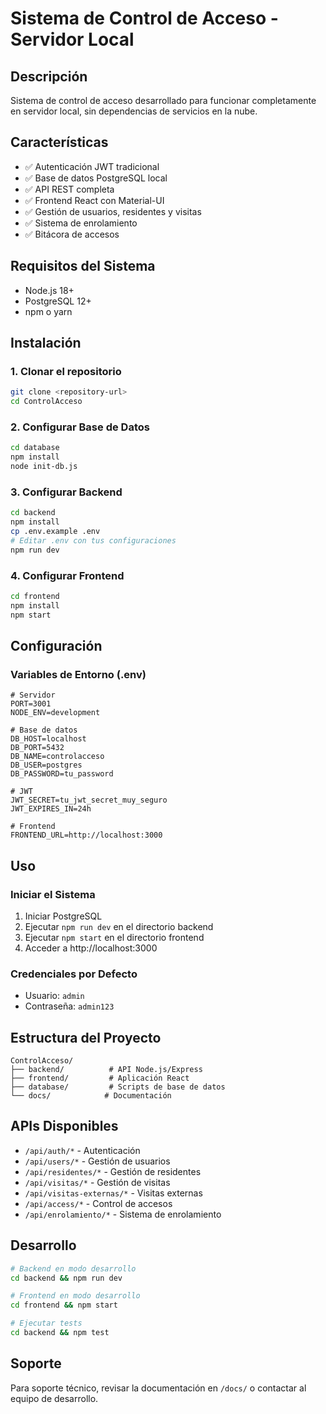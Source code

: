 # Sistema de Control de Acceso - Servidor Local

## Descripción
Sistema de control de acceso desarrollado para funcionar completamente en servidor local, sin dependencias de servicios en la nube.

## Características
- ✅ Autenticación JWT tradicional
- ✅ Base de datos PostgreSQL local
- ✅ API REST completa
- ✅ Frontend React con Material-UI
- ✅ Gestión de usuarios, residentes y visitas
- ✅ Sistema de enrolamiento
- ✅ Bitácora de accesos

## Requisitos del Sistema
- Node.js 18+ 
- PostgreSQL 12+
- npm o yarn

## Instalación

### 1. Clonar el repositorio
```bash
git clone <repository-url>
cd ControlAcceso
```

### 2. Configurar Base de Datos
```bash
cd database
npm install
node init-db.js
```

### 3. Configurar Backend
```bash
cd backend
npm install
cp .env.example .env
# Editar .env con tus configuraciones
npm run dev
```

### 4. Configurar Frontend
```bash
cd frontend
npm install
npm start
```

## Configuración

### Variables de Entorno (.env)
```env
# Servidor
PORT=3001
NODE_ENV=development

# Base de datos
DB_HOST=localhost
DB_PORT=5432
DB_NAME=controlacceso
DB_USER=postgres
DB_PASSWORD=tu_password

# JWT
JWT_SECRET=tu_jwt_secret_muy_seguro
JWT_EXPIRES_IN=24h

# Frontend
FRONTEND_URL=http://localhost:3000
```

## Uso

### Iniciar el Sistema
1. Iniciar PostgreSQL
2. Ejecutar `npm run dev` en el directorio backend
3. Ejecutar `npm start` en el directorio frontend
4. Acceder a http://localhost:3000

### Credenciales por Defecto
- Usuario: `admin`
- Contraseña: `admin123`

## Estructura del Proyecto
```
ControlAcceso/
├── backend/          # API Node.js/Express
├── frontend/         # Aplicación React
├── database/         # Scripts de base de datos
└── docs/            # Documentación
```

## APIs Disponibles
- `/api/auth/*` - Autenticación
- `/api/users/*` - Gestión de usuarios
- `/api/residentes/*` - Gestión de residentes
- `/api/visitas/*` - Gestión de visitas
- `/api/visitas-externas/*` - Visitas externas
- `/api/access/*` - Control de accesos
- `/api/enrolamiento/*` - Sistema de enrolamiento

## Desarrollo
```bash
# Backend en modo desarrollo
cd backend && npm run dev

# Frontend en modo desarrollo
cd frontend && npm start

# Ejecutar tests
cd backend && npm test
```

## Soporte
Para soporte técnico, revisar la documentación en `/docs/` o contactar al equipo de desarrollo.

